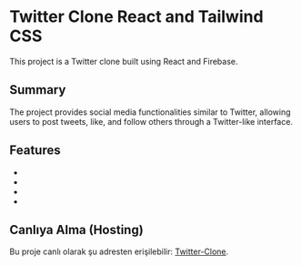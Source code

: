 # Twitter Clone React and Tailwind CSS

This project is a Twitter clone built using React and Firebase.

## Summary

The project provides social media functionalities similar to Twitter, allowing users to post tweets, like, and follow others through a Twitter-like interface.

## Features

- 
-
- 
- 

## Canlıya Alma (Hosting)

Bu proje canlı olarak şu adresten erişilebilir: [Twitter-Clone](https://twitter-clone38.netlify.app/).
